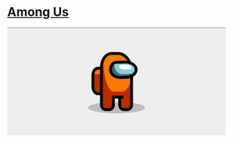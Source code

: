# [Among Us](https://koushikdutta1999.github.io/Among_Us/)


<img src = "images/Among_Us.png" alt = "Among Us Photo">
